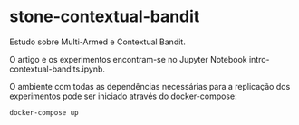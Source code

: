 # stone-contextual-bandit
Estudo sobre Multi-Armed e Contextual Bandit.

O artigo e os experimentos encontram-se no Jupyter Notebook intro-contextual-bandits.ipynb.

O ambiente com todas as dependências necessárias para a replicação dos experimentos pode ser iniciado através do docker-compose:

`docker-compose up`
